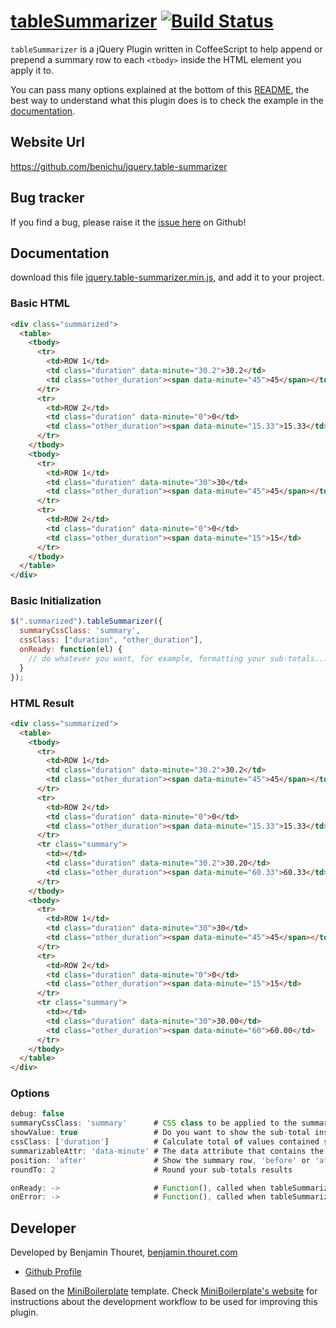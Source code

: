 # [tableSummarizer](https://github.com/benichu/jquery.table-summarizer) [![Build Status](https://secure.travis-ci.org/benichu/jquery.table-summarizer.png?branch=master)](https://travis-ci.org/benichu/jquery.table-summarizer)

`tableSummarizer` is a jQuery Plugin written in CoffeeScript to help append or
prepend a summary row to each `<tbody>` inside the HTML element you apply it to.

You can pass many options explained at the bottom of this [README](#options), the best way to understand
what this plugin does is to check the example in the [documentation](#documentation).

## Website Url

https://github.com/benichu/jquery.table-summarizer

## Bug tracker

If you find a bug, please raise it the [issue here](https://github.com/benichu/jquery.table-summarizer/issues) on Github!

## Documentation

download this file [jquery.table-summarizer.min.js](https://github.com/benichu/jquery.table-summarizer/blob/master/js/jquery.table-summarizer.min.js),
and add it to your project.


### Basic HTML

```html
<div class="summarized">
  <table>
    <tbody>
      <tr>
        <td>ROW 1</td>
        <td class="duration" data-minute="30.2">30.2</td>
        <td class="other_duration"><span data-minute="45">45</span></td>
      </tr>
      <tr>
        <td>ROW 2</td>
        <td class="duration" data-minute="0">0</td>
        <td class="other_duration"><span data-minute="15.33">15.33</td>
      </tr>
    </tbody>
    <tbody>
      <tr>
        <td>ROW 1</td>
        <td class="duration" data-minute="30">30</td>
        <td class="other_duration"><span data-minute="45">45</span></td>
      </tr>
      <tr>
        <td>ROW 2</td>
        <td class="duration" data-minute="0">0</td>
        <td class="other_duration"><span data-minute="15">15</td>
      </tr>
    </tbody>
  </table>
</div>
```

### Basic Initialization

```javascript
$(".summarized").tableSummarizer({
  summaryCssClass: 'summary',
  cssClass: ["duration", "other_duration"],
  onReady: function(el) {
    // do whatever you want, for example, formatting your sub-totals...
  }
});
```

### HTML Result

```html
<div class="summarized">
  <table>
    <tbody>
      <tr>
        <td>ROW 1</td>
        <td class="duration" data-minute="30.2">30.2</td>
        <td class="other_duration"><span data-minute="45">45</span></td>
      </tr>
      <tr>
        <td>ROW 2</td>
        <td class="duration" data-minute="0">0</td>
        <td class="other_duration"><span data-minute="15.33">15.33</td>
      </tr>
      <tr class="summary">
        <td></td>
        <td class="duration" data-minute="30.2">30.20</td>
        <td class="other_duration"><span data-minute="60.33">60.33</td>
      </tr>
    </tbody>
    <tbody>
      <tr>
        <td>ROW 1</td>
        <td class="duration" data-minute="30">30</td>
        <td class="other_duration"><span data-minute="45">45</span></td>
      </tr>
      <tr>
        <td>ROW 2</td>
        <td class="duration" data-minute="0">0</td>
        <td class="other_duration"><span data-minute="15">15</td>
      </tr>
      <tr class="summary">
        <td></td>
        <td class="duration" data-minute="30">30.00</td>
        <td class="other_duration"><span data-minute="60">60.00</td>
      </tr>
    </tbody>
  </table>
</div>
```

### Options

```javascript
debug: false
summaryCssClass: 'summary'      # CSS class to be applied to the summary row
showValue: true                 # Do you want to show the sub-total inside the summary <td>
cssClass: ['duration']          # Calculate total of values contained somewhere inside elements with this CSS class
summarizableAttr: 'data-minute' # The data attribute that contains the value to sum (ex: <td data-minute="120">)
position: 'after'               # Show the summary row, 'before' or 'after' each tbody
roundTo: 2                      # Round your sub-totals results

onReady: ->                     # Function(), called when tableSummarizer is ready
onError: ->                     # Function(), called when tableSummarizer has not found an element to work on
```

## Developer

Developed by Benjamin Thouret, [benjamin.thouret.com](http://benjamin.thouret.com)

+ [Github Profile](http://github.com/benichu)

Based on the [MiniBoilerplate](http://miniboilerplate.com/) template.
Check [MiniBoilerplate's website](http://miniboilerplate.com/) for instructions
about the development workflow to be used for improving this plugin.
